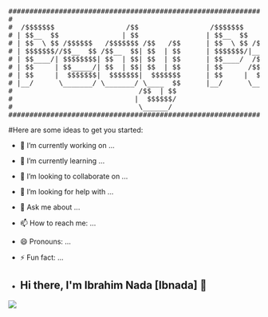 <pre>  
########################################################################################
#                                                                                      #
#  /$$$$$$$                 /$$                 /$$$$$$$                               #
# | $$__  $$               | $$                | $$__  $$                              #
# | $$  \ $$ /$$$$$$   /$$$$$$$ /$$   /$$      | $$  \ $$ /$$$$$$   /$$$$$$   /$$$$$$  #
# | $$$$$$$//$$__  $$ /$$__  $$| $$  | $$      | $$$$$$$/|____  $$ /$$__  $$ /$$__  $$ #
# | $$____/| $$$$$$$$| $$  | $$| $$  | $$      | $$____/  /$$$$$$$| $$  \ $$| $$$$$$$$ #
# | $$     | $$_____/| $$  | $$| $$  | $$      | $$      /$$__  $$| $$  | $$| $$_____/ #
# | $$     |  $$$$$$$|  $$$$$$$|  $$$$$$$      | $$     |  $$$$$$$|  $$$$$$$|  $$$$$$$ #
# |__/      \_______/ \_______/ \____  $$      |__/      \_______/ \____  $$ \_______/ #
#                              /$$  | $$                          /$$  \ $$            #
#                             |  $$$$$$/                         |  $$$$$$/            #
#                              \______/                           \______/             #
########################################################################################
</pre>

 #Here are some ideas to get you started:

 - 🔭 I’m currently working on ...
 - 🌱 I’m currently learning ...
 - 👯 I’m looking to collaborate on ...
 - 🤔 I’m looking for help with ...
 - 💬 Ask me about ...
 - 📫 How to reach me: ...
 - 😄 Pronouns: ...
 - ⚡ Fun fact: ...

- ## Hi there, I'm Ibrahim Nada [Ibnada] 👋 


![](https://badge.mediaplus.ma/binary/ibnada)

